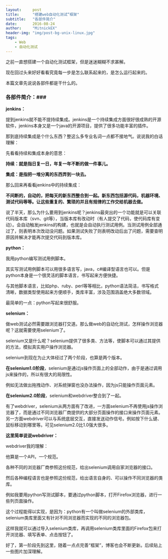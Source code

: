```yaml
---
layout:     post
title:      "搭建web自动化测试“框架"
subtitle:   "各部件简介"
date:       2016-08-24
author:     "MitnickEX"
header-img: "img/post-bg-unix-linux.jpg"
tags:
    - Web
    - 自动化测试
---
```


之前一直想搭建一个自动化测试框架，但是迷迷糊糊不求甚解。

现在回过头来好好看看究竟每一步是怎么联系起来的，是怎么运行起来的。

本篇文章先说说各部件都是干什么的。

### 各部件简介：###

**jenkins：**

提到jenkins就不能不提持续集成。jenkins是一个持续集成方面很好很成熟的开源软件，jenkins本身又是一个java的开源项目，提供了很多功能丰富的插件。

那到底持续集成是个什么东西？整这么多专业名词一点都不接地气。说说我的白话理解：

先看看持续和集成本身的意思：

**持续：就是指日复一日，年复一年不断的做一件事儿。**

**集成：是指把一堆分离的东西弄到一块去。**

那么回来再看看jenkins中的持续集成：

**不间断的，自动的，把每天的新东西整合到一起。新东西包括源代码，机器环境、测试代码等等。让这些重复的、繁琐的并且有规律的工作交给机器去做。**

说了半天，那么为什么要用到jenkins呢？jenkins最突出的一个功能就是可以关联代码版本库（svn、git等），当版本库有改动时（有人提交了代码，使代码库有变动）。会自动触发jenkins的构建，也就是会自动执行测试用例。当测试用例全部通过了，则表明本次改动没问题。如果测试失败了则表明改动后出了问题，需要查明原因并解决才能再次提交代码到版本库。

 
**python：**

我用python编写测试用例脚本。

其实写测试用例脚本可以用很多语言写，java，c#编译型语言也可以。但是python本身是一个很灵活的脚本语言，书写起来方便快捷。

与其他脚本语言，比如php、ruby、perl等等相比，python语法简洁，书写格式清晰，数据类型使用起来方便顺手，类库丰富，涉及范围涵盖绝大多数领域。

最简单的一点：python写起来很舒服。

 

**selenium：**

做web测试必然需要跟浏览器打交道。那么做web的自动化测试，怎样操作浏览器呢？这就需要使用selenium了。

selenium又是什么呢？selenium提供了很多类、方法等，使脚本可以通过其提供的方法，模拟真实用户操作浏览器。

selenium到现在为止大体经过了两个阶段，也算是两个版本。

**在selenium1.0阶段**，selenium是通过js操作页面上的全部动作，由于是通过调用js来操作的，所以有很大的局限性。

例如无法做出拖拽动作、对系统弹窗也没办法操作，因为js只能操作页面元素。

**在selenium2.0阶段**，selenium和webdriver整合到了一起。

有了webdriver，selenium从两方面有了改进，一方面selenium不再使用js操作浏览器了，而是通过不同浏览器厂商提供的大部分页面操作的接口来操作页面元素。
另一方面webdriver可以与系统底层交互，直接发送动作信号。例如按下什么键、鼠标移动到哪里等。可见selenium2.0比1.0强大很多。

**这里简单说说webdriver：**

webdriver我的理解：

他算是一个API，一个规范。

各种不同的浏览器厂商参照这份规范，给出selenium调用自家浏览器的接口。

然后各种编程语言也是参照这份规范，给出语言自身的、可以操作不同浏览器的类库。

例如我要用python写测试脚本，要通过python脚本，打开Firefox浏览器，进行一些列页面操作。

这个过程能得以实现，是因为：python有一个叫做selenium的外部类库，selenium类库里面又有针对不同浏览器而实现的不同的浏览器包。

这样我就可以通过导入selenium类库，再调用selenium类库里面的Firefox包来打开浏览器、填写表单、点击按钮了。

好了，第一阶段先到这里，随着一点点完善“框架”，博客也会不断更新。后续贴上一些图片加深理解。